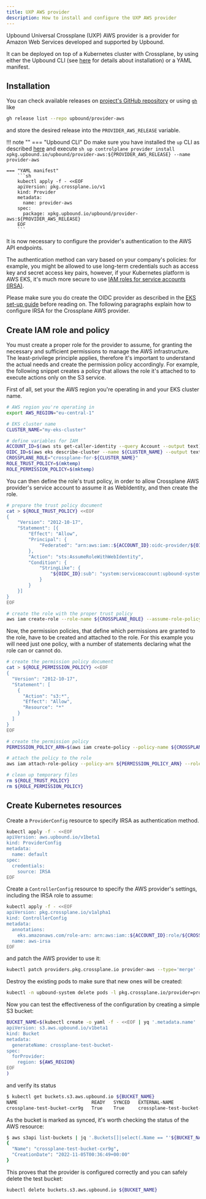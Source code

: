 ```yaml
---
title: UXP AWS provider
description: How to install and configure the UXP AWS provider
---
```


Upbound Universal Crossplane (UXP) AWS provider is a provider for Amazon Web Services developed and supported by Upbound.

It can be deployed on top of a Kubernetes cluster with Crossplane, by using either the Upbound CLI
(see [here](../index.md) for details about installation) or a YAML manifest.

## Installation

You can check available releases on [project's GitHub repository](https://github.com/upbound/provider-aws/releases)
or using [`gh`](https://cli.github.com/) like

```sh
gh release list --repo upbound/provider-aws
```

and store the desired release into the `PROVIDER_AWS_RELEASE` variable.

!!! note ""
    === "Upbound CLI"
        Do make sure you have installed the `up` CLI as described [here](../index.md) and execute
        ```sh
        up controlplane provider install xpkg.upbound.io/upbound/provider-aws:${PROVIDER_AWS_RELEASE} --name provider-aws
        ```

    === "YAML manifest"
        ```sh
        kubectl apply -f - <<EOF
        apiVersion: pkg.crossplane.io/v1
        kind: Provider
        metadata:
          name: provider-aws
        spec:
          package: xpkg.upbound.io/upbound/provider-aws:${PROVIDER_AWS_RELEASE}
        EOF
        ```

It is now necessary to configure the provider's authentication to the AWS API endpoints.

The authentication method can vary based on your company's policies: for example,
you might be allowed to use long-term credentials such as access key and secret access key pairs,
however, if your Kubernetes platform is AWS EKS, it's much more secure to use [IAM roles for service accounts (IRSA)][irsa].

Please make sure you do create the OIDC provider
as described in the [EKS set-up guide](../../usecases/aws/prerequisites/eks.md) before reading on.
The following paragraphs explain how to configure IRSA for the Crossplane AWS provider.

## Create IAM role and policy

You must create a proper role for the provider to assume, for granting the necessary and sufficient permissions to manage the AWS infrastructure.
The least-privilege principle applies, therefore it's important to understand the actual needs and create the permission policy accordingly.
For example, the following snippet creates a policy that allows the role it's attached to to execute actions only on the S3 service.

First of all, set your the AWS region you're operating in and your EKS cluster name.

```sh
# AWS region you're operating in
export AWS_REGION="eu-central-1"

# EKS cluster name
CLUSTER_NAME="my-eks-cluster"

# define variables for IAM
ACCOUNT_ID=$(aws sts get-caller-identity --query Account --output text)
OIDC_ID=$(aws eks describe-cluster --name ${CLUSTER_NAME} --output text --query "cluster.identity.oidc.issuer" | cut -d/ -f3-)
CROSSPLANE_ROLE="crossplane-for-${CLUSTER_NAME}"
ROLE_TRUST_POLICY=$(mktemp)
ROLE_PERMISSION_POLICY=$(mktemp)
```

You can then define the role's trust policy, in order to allow Crossplane AWS provider's
service account to assume it as WebIdentity, and then create the role.

```sh
# prepare the trust policy document
cat > ${ROLE_TRUST_POLICY} <<EOF
{
    "Version": "2012-10-17",
    "Statement": [{
        "Effect": "Allow",
        "Principal": {
            "Federated": "arn:aws:iam::${ACCOUNT_ID}:oidc-provider/${OIDC_ID}"
        },
        "Action": "sts:AssumeRoleWithWebIdentity",
        "Condition": {
            "StringLike": {
                "${OIDC_ID}:sub": "system:serviceaccount:upbound-system:provider-aws-*"
            }
        }
    }]
}
EOF

# create the role with the proper trust policy
aws iam create-role --role-name ${CROSSPLANE_ROLE} --assume-role-policy-document file://${ROLE_TRUST_POLICY}
```

Now, the permission policies, that define which permissions are granted to the role, have to be created and attached to the role.
For this example you will need just one policy, with a number of statements declaring what the role can or cannot do.

```sh
# create the permission policy document
cat > ${ROLE_PERMISSION_POLICY} <<EOF
{
  "Version": "2012-10-17",
  "Statement": [
    {
      "Action": "s3:*",
      "Effect": "Allow",
      "Resource": "*"
    }
  ]
}
EOF

# create the permission policy
PERMISSION_POLICY_ARN=$(aws iam create-policy --policy-name ${CROSSPLANE_ROLE} --policy-document file://${ROLE_PERMISSION_POLICY} --query Policy.Arn --output text)

# attach the policy to the role
aws iam attach-role-policy --policy-arn ${PERMISSION_POLICY_ARN} --role-name ${CROSSPLANE_ROLE}

# clean up temporary files
rm ${ROLE_TRUST_POLICY}
rm ${ROLE_PERMISSION_POLICY}
```

## Create Kubernetes resources

Create a `ProviderConfig` resource to specify IRSA as authentication method.

```sh
kubectl apply -f - <<EOF
apiVersion: aws.upbound.io/v1beta1
kind: ProviderConfig
metadata:
  name: default
spec:
  credentials:
    source: IRSA
EOF
```

Create a `ControllerConfig` resource to specify the AWS provider's settings,
including the IRSA role to assume:

```sh
kubectl apply -f - <<EOF
apiVersion: pkg.crossplane.io/v1alpha1
kind: ControllerConfig
metadata:
  annotations:
    eks.amazonaws.com/role-arn: arn:aws:iam::${ACCOUNT_ID}:role/${CROSSPLANE_ROLE}
  name: aws-irsa
EOF
```

and patch the AWS provider to use it:

```sh
kubectl patch providers.pkg.crossplane.io provider-aws --type='merge' --patch '{"spec": { "controllerConfigRef": { "name": "aws-irsa" } } }'
```

Destroy the existing pods to make sure that new ones will be created:

```sh
kubectl -n upbound-system delete pods -l pkg.crossplane.io/provider=provider-aws
```

Now you can test the effectiveness of the configuration by creating a simple S3 bucket:

```sh
BUCKET_NAME=$(kubectl create -o yaml -f - <<EOF | yq '.metadata.name'
apiVersion: s3.aws.upbound.io/v1beta1
kind: Bucket
metadata:
  generateName: crossplane-test-bucket-
spec:
  forProvider:
    region: ${AWS_REGION}
EOF
)
```

and verify its status

```sh hl_lines="1"
$ kubectl get buckets.s3.aws.upbound.io ${BUCKET_NAME}
NAME                           READY   SYNCED   EXTERNAL-NAME                  AGE
crossplane-test-bucket-cxr9g   True    True     crossplane-test-bucket-cxr9g   80s
```

As the bucket is marked as synced, it's worth checking the status of the AWS resource:

```sh hl_lines="1"
$ aws s3api list-buckets | jq '.Buckets[]|select(.Name == "'${BUCKET_NAME}'")'
{
  "Name": "crossplane-test-bucket-cxr9g",
  "CreationDate": "2022-11-05T00:36:49+00:00"
}
```

This proves that the provider is configured correctly and you can safely delete the test bucket:

```sh
kubectl delete buckets.s3.aws.upbound.io ${BUCKET_NAME}
```

[irsa]: https://docs.aws.amazon.com/eks/latest/userguide/iam-roles-for-service-accounts.html
